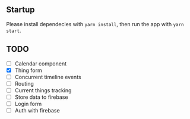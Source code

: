 ## Startup
Please install dependecies with `yarn install`,
then run the app with `yarn start`.

## TODO

- [ ] Calendar component
- [x] Thing form
- [ ] Concurrent timeline events
- [ ] Routing
- [ ] Current things tracking
- [ ] Store data to firebase
- [ ] Login form
- [ ] Auth with firebase